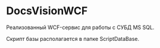 # DocsVisionWCF
Реализованный WCF-сервис для работы с СУБД MS SQL.

Скрипт базы располагается в папке ScriptDataBase.
